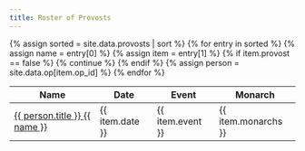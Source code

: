 ```yaml
---
title: Roster of Provosts
---
```


<table class="pure-table pure-table-bordered">
<thead>
<tr>
    <th> Name </th>
    <th> Date </th>
    <th> Event </th>
    <th> Monarch </th>
</tr>
</thead>
<tbody>
{% assign sorted = site.data.provosts | sort %}
{% for entry in sorted %}
    {% assign name = entry[0] %}
    {% assign item = entry[1] %}
    {% if item.provost == false %} {% continue %} {% endif %}
    {% assign person = site.data.op[item.op_id] %}
<tr>
    <td> <a href="http://op.atlantia.sca.org/op_ind.php?atlantian_id={{item.op_id}}"> {{ person.title }} {{ name }} </a> </td>
    <td> {{ item.date }} </td>
    <td> {{ item.event }} </td>
    <td> {{ item.monarchs }} </td>
</tr>
{% endfor %}
</tbody>
</table>
